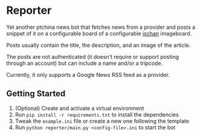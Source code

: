 # Reporter

Yet another ptchina news bot that fetches news from a provider and posts a snippet of it on a configurable board of a
configurable [jschan](https://gitgud.io/fatchan/jschan) imageboard.

Posts usually contain the title, the description, and an image of the article.

The posts are not authenticated (it doesn't require or support posting through an account)
but can include a name and/or a tripcode.

Currently, it only supports a Google News RSS feed as a provider.

## Getting Started

1. (Optional) Create and activate a virtual environment
2. Run `pip install -r requirements.txt` to install the dependencies
3. Tweak the `example.ini` file or create a new one following the template
4. Run `python reporter/main.py <config-file>.ini` to start the bot